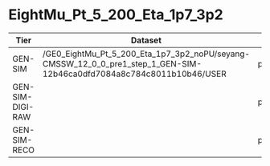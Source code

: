 # EightMu_Pt_5_200_Eta_1p7_3p2

| Tier             | Dataset                                                                                                              | DBS    |
|------------------|----------------------------------------------------------------------------------------------------------------------|--------|
| GEN-SIM          | /GE0_EightMu_Pt_5_200_Eta_1p7_3p2_noPU/seyang-CMSSW_12_0_0_pre1_step_1_GEN-SIM-12b46ca0dfd7084a8c784c8011b10b46/USER | phys03 |
| GEN-SIM-DIGI-RAW |                                                                                                                      | phys03 |
| GEN-SIM-RECO     |                                                                                                                      | phys03 |
